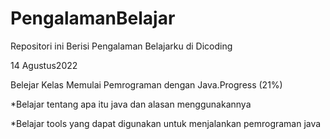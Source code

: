 # PengalamanBelajar
Repositori ini Berisi Pengalaman Belajarku di Dicoding

14 Agustus2022

Belejar Kelas Memulai Pemrograman dengan Java.Progress (21%)

*Belajar tentang apa itu java dan alasan menggunakannya

*Belajar tools yang dapat digunakan untuk menjalankan pemrograman java
